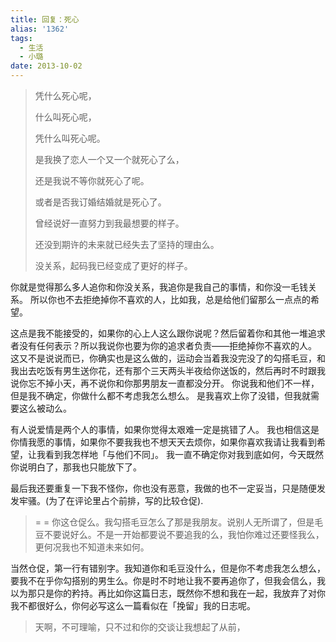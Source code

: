 ```yaml
---
title: 回复：死心
alias: '1362'
tags:
  - 生活
  - 小璐
date: 2013-10-02
---
```


> 凭什么死心呢，
>
> 什么叫死心呢，
>
> 凭什么叫死心呢。
>
> 是我换了恋人一个又一个就死心了么，
>
> 还是我说不等你就死心了呢。
>
> 或者是否我订婚结婚就是死心了。
>
> 曾经说好一直努力到我最想要的样子。
>
> 还没到期许的未来就已经失去了坚持的理由么。
>
> 没关系，起码我已经变成了更好的样子。

你就是觉得那么多人追你和你没关系，我追你是我自己的事情，和你没一毛钱关系。
所以你也不去拒绝掉你不喜欢的人，比如我，总是给他们留那么一点点的希望。

这点是我不能接受的，如果你的心上人这么跟你说呢？然后留着你和其他一堆追求者没有任何表示？所以我说你也要为你的追求者负责——拒绝掉你不喜欢的人。
这又不是说说而已，你确实也是这么做的，运动会当着我没完没了的勾搭毛豆，和我出去吃饭有男生送你花，还有那个三天两头半夜给你送饭的，然后再时不时跟我说你忘不掉小天，再不说你和你那男朋友一直都没分开。
你说我和他们不一样，但是我不确定，你做什么都不考虑我怎么想么。
是我喜欢上你了没错，但我就需要这么被动么。

有人说爱情是两个人的事情，如果你觉得太艰难一定是挑错了人。
我也相信这是你情我愿的事情，如果你不要我我也不想天天去烦你，如果你喜欢我请让我看到希望，让我看到我怎样地「与他们不同」。
我一直不确定你对我到底如何，今天既然你说明白了，那我也只能放下了。

最后我还要重复一下我不怪你，你也没有恶意，我做的也不一定妥当，只是随便发发牢骚。(为了在评论里占个前排，写的比较仓促).

> = = 你这仓促么。我勾搭毛豆怎么了那是我朋友。说别人无所谓了，但是毛豆不要说好么。不是一开始都要说不要追我的么，我怕你难过还要怪我么，更何况我也不知道未来如何。

当然仓促，第一行有错别字。我知道你和毛豆没什么，但是你不考虑我怎么想么，要我不在乎你勾搭别的男生么。你是时不时地让我不要再追你了，但我会信么，我以为那只是你的矜持。再比如你这篇日志，既然你不想和我在一起，我放弃了对你我不都很好么，你何必写这么一篇看似在「挽留」我的日志呢。

> 天啊，不可理喻，只不过和你的交谈让我想起了从前，
